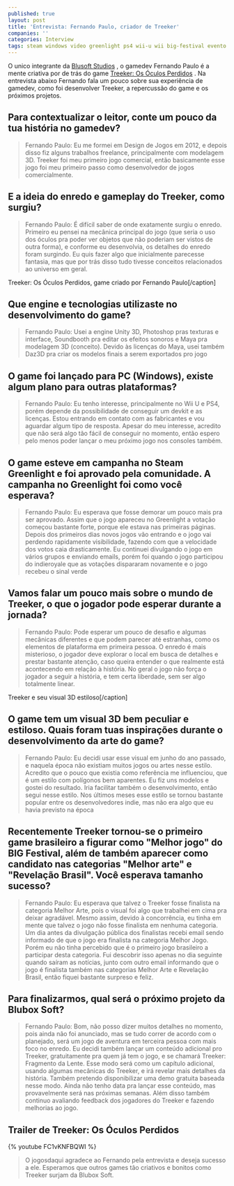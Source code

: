 ```yaml
---
published: true
layout: post
title: 'Entrevista: Fernando Paulo, criador de Treeker'
companies: ''
categories: Interview
tags: steam windows video greenlight ps4 wii-u wii big-festival evento blusoft-studios demo facebook entrevista
---
```

O unico integrante da <a href="https://www.facebook.com/bluboxsoft" target="_blank">Blusoft Studios</a>
, o gamedev Fernando Paulo é a mente criativa por de trás do game <a href="{{ site.baseurl }}/2015/05/17/games-brasileiros-finalistas-no-big-festival-2015/">Treeker: Os Óculos Perdidos</a>
. Na entrevista abaixo Fernando fala um pouco sobre sua experiência de gamedev, como foi desenvolver Treeker, a repercussão do game e os próximos projetos.

## Para contextualizar o leitor, conte um pouco da tua história no gamedev?
> Fernando Paulo: Eu me formei em Design de Jogos em 2012, e depois disso fiz alguns trabalhos freelance, principalmente com modelagem 3D. Treeker foi meu primeiro jogo comercial, então basicamente esse jogo foi meu primeiro passo como desenvolvedor de jogos comercialmente.

## E a ideia do enredo e gameplay do Treeker, como surgiu?
> Fernando Paulo: É difícil saber de onde exatamente surgiu o enredo. Primeiro eu pensei na mecânica principal do jogo (que seria o uso dos óculos pra poder ver objetos que não poderiam ser vistos de outra forma), e conforme eu desenvolvia, os detalhes do enredo foram surgindo. Eu quis fazer algo que inicialmente parecesse fantasia, mas que por trás disso tudo tivesse conceitos relacionados ao universo em geral.


 Treeker: Os Óculos Perdidos, game criado por Fernando Paulo[/caption]

## Que engine e tecnologias utilizaste no desenvolvimento do game?
> Fernando Paulo: Usei a engine Unity 3D, Photoshop pras texturas e interface, Soundbooth pra editar os efeitos sonoros e Maya pra modelagem 3D (conceito). Devido às licenças do Maya, usei também Daz3D pra criar os modelos finais a serem exportados pro jogo

## O game foi lançado para PC (Windows), existe algum plano para outras plataformas?
> Fernando Paulo: Eu tenho interesse, principalmente no Wii U e PS4, porém depende da possibilidade de conseguir um devkit e as licenças. Estou entrando em contato com as fabricantes e vou aguardar algum tipo de resposta. Apesar do meu interesse, acredito que não será algo tão fácil de conseguir no momento, então espero pelo menos poder lançar o meu próximo jogo nos consoles também.

## O game esteve em campanha no Steam Greenlight e foi aprovado pela comunidade. A campanha no Greenlight foi como você esperava?
> Fernando Paulo: Eu esperava que fosse demorar um pouco mais pra ser aprovado. Assim que o jogo apareceu no Greenlight a votação começou bastante forte, porque ele estava nas primeiras páginas. Depois dos primeiros dias novos jogos vão entrando e o jogo vai perdendo rapidamente visibilidade, fazendo com que a velocidade dos votos caia drasticamente. Eu continuei divulgando o jogo em vários grupos e enviando emails, porém foi quando o jogo participou do indieroyale que as votações dispararam novamente e o jogo recebeu o sinal verde

## Vamos falar um pouco mais sobre o mundo de Treeker, o que o jogador pode esperar durante a jornada?
> Fernando Paulo: Pode esperar um pouco de desafio e algumas mecânicas diferentes e que podem parecer até estranhas, como os elementos de plataforma em primeira pessoa. O enredo é mais misterioso, o jogador deve explorar o local em busca de detalhes e prestar bastante atenção, caso queira entender o que realmente está acontecendo em relação à história. No geral o jogo não força o jogador a seguir a história, e tem certa liberdade, sem ser algo totalmente linear.


 Treeker e seu visual 3D estiloso[/caption]

## O game tem um visual 3D bem peculiar e estiloso. Quais foram tuas inspirações durante o desenvolvimento da arte do game?
> Fernando Paulo: Eu decidi usar esse visual em junho do ano passado, e naquela época não existiam muitos jogos ou artes nesse estilo. Acredito que o pouco que existia como referência me influenciou, que é um estilo com polígonos bem aparentes. Eu fiz uns modelos e gostei do resultado. Iria facilitar também o desenvolvimento, então segui nesse estilo. Nos últimos meses esse estilo se tornou bastante popular entre os desenvolvedores indie, mas não era algo que eu havia previsto na época

## Recentemente Treeker tornou-se o primeiro game brasileiro a figurar como &quot;Melhor jogo&quot; do BIG Festival, além de também aparecer como candidato nas categorias &quot;Melhor arte&quot; e &quot;Revelação Brasil&quot;. Você esperava tamanho sucesso?
> Fernando Paulo: Eu esperava que talvez o Treeker fosse finalista na categoria Melhor Arte, pois o visual foi algo que trabalhei em cima pra deixar agradável. Mesmo assim, devido à concorrência, eu tinha em mente que talvez o jogo não fosse finalista em nenhuma categoria. Um dia antes da divulgação pública dos finalistas recebi email sendo informado de que o jogo era finalista na categoria Melhor Jogo. Porém eu não tinha percebido que é o primeiro jogo brasileiro a participar desta categoria. Fui descobrir isso apenas no dia seguinte quando saíram as notícias, junto com outro email informando que o jogo é finalista também nas categorias Melhor Arte e Revelação Brasil, então fiquei bastante surpreso e feliz.

## Para finalizarmos, qual será o próximo projeto da Blubox Soft?
> Fernando Paulo: Bom, não posso dizer muitos detalhes no momento, pois ainda não foi anunciado, mas se tudo correr de acordo com o planejado, será um jogo de aventura em terceira pessoa com mais foco no enredo. Eu decidi também lançar um conteúdo adicional pro Treeker, gratuitamente pra quem já tem o jogo, e se chamará Treeker: Fragmento da Lente. Esse modo será como um capítulo adicional, usando algumas mecânicas do Treeker, e irá revelar mais detalhes da história. Também pretendo disponibilizar uma demo gratuita baseada nesse modo. Ainda não tenho data pra lançar esse conteúdo, mas provavelmente será nas próximas semanas. Além disso também continuo avaliando feedback dos jogadores do Treeker e fazendo melhorias ao jogo.

## Trailer de Treeker: Os Óculos Perdidos
{% youtube FC1vKNFBQWI %}

> O jogosdaqui agradece ao Fernando pela entrevista e deseja sucesso a ele. Esperamos que outros games tão criativos e bonitos como Treeker surjam da Blubox Soft.